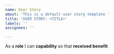 ```yaml
---
name: User Story
about: 'This is a default user story template '
title: 'USER STORY: <TITLE>'
labels: ''
assignees: ''

---
```


As a **role** I can **capability** so that **received benefit**
